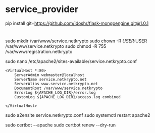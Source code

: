 # service_provider
pip install git+https://github.com/idoshr/flask-mongoengine.git@1.0.1



#
sudo mkdir /var/www/service.netkrypto
sudo chown -R $USER:$USER /var/www/service.netkrypto
sudo chmod -R 755 /var/www/registration.netkrypto

sudo nano /etc/apache2/sites-available/service.netkrypto.conf
```
<VirtualHost *:80>
    ServerAdmin webmaster@localhost
    ServerName service.netkrypto.net
    ServerAlias www.service.netkrypto.net
    DocumentRoot /var/www/service.netkrypto
    ErrorLog ${APACHE_LOG_DIR}/error.log
    CustomLog ${APACHE_LOG_DIR}/access.log combined

</VirtualHost>
```
sudo a2ensite service.netkrypto.conf
sudo systemctl restart apache2

sudo certbot --apache
sudo certbot renew --dry-run